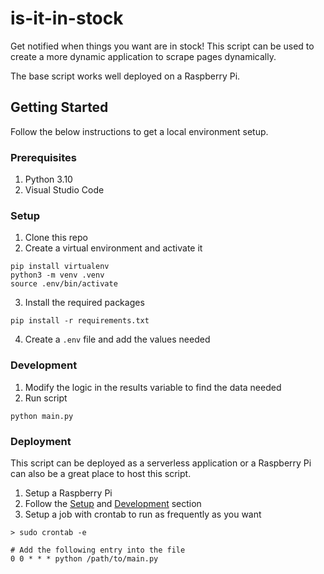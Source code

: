 # is-it-in-stock

Get notified when things you want are in stock! This script can be used to create a more dynamic application to scrape pages dynamically.

The base script works well deployed on a Raspberry Pi.

## Getting Started

Follow the below instructions to get a local environment setup.

### Prerequisites

1. Python 3.10
2. Visual Studio Code

### Setup

1. Clone this repo
2. Create a virtual environment and activate it

```
pip install virtualenv
python3 -m venv .venv
source .env/bin/activate
```

3. Install the required packages

```
pip install -r requirements.txt
```

4. Create a `.env` file and add the values needed

### Development

1. Modify the logic in the results variable to find the data needed
2. Run script

```
python main.py
```

### Deployment

This script can be deployed as a serverless application or a Raspberry Pi can also be a great place to host this script.

1. Setup a Raspberry Pi
2. Follow the [Setup](#setup) and [Development](#development) section
3. Setup a job with crontab to run as frequently as you want

```
> sudo crontab -e

# Add the following entry into the file
0 0 * * * python /path/to/main.py
```
